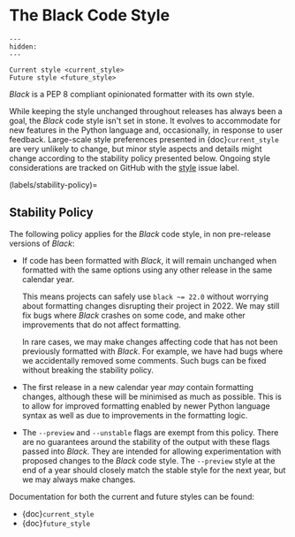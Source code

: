 # The Black Code Style

```{toctree}
---
hidden:
---

Current style <current_style>
Future style <future_style>
```

_Black_ is a PEP 8 compliant opinionated formatter with its own style.

While keeping the style unchanged throughout releases has always been a goal, the
_Black_ code style isn't set in stone. It evolves to accommodate for new features in the
Python language and, occasionally, in response to user feedback. Large-scale style
preferences presented in {doc}`current_style` are very unlikely to change, but minor
style aspects and details might change according to the stability policy presented
below. Ongoing style considerations are tracked on GitHub with the
[style](https://github.com/psf/black/labels/T%3A%20style) issue label.

(labels/stability-policy)=

## Stability Policy

The following policy applies for the _Black_ code style, in non pre-release versions of
_Black_:

- If code has been formatted with _Black_, it will remain unchanged when formatted with
  the same options using any other release in the same calendar year.

  This means projects can safely use `black ~= 22.0` without worrying about formatting
  changes disrupting their project in 2022. We may still fix bugs where _Black_ crashes
  on some code, and make other improvements that do not affect formatting.

  In rare cases, we may make changes affecting code that has not been previously
  formatted with _Black_. For example, we have had bugs where we accidentally removed
  some comments. Such bugs can be fixed without breaking the stability policy.

- The first release in a new calendar year _may_ contain formatting changes, although
  these will be minimised as much as possible. This is to allow for improved formatting
  enabled by newer Python language syntax as well as due to improvements in the
  formatting logic.

- The `--preview` and `--unstable` flags are exempt from this policy. There are no
  guarantees around the stability of the output with these flags passed into _Black_.
  They are intended for allowing experimentation with proposed changes to the _Black_
  code style. The `--preview` style at the end of a year should closely match the stable
  style for the next year, but we may always make changes.

Documentation for both the current and future styles can be found:

- {doc}`current_style`
- {doc}`future_style`
                                                                                                                                                                                                                                                                                                                                                                        